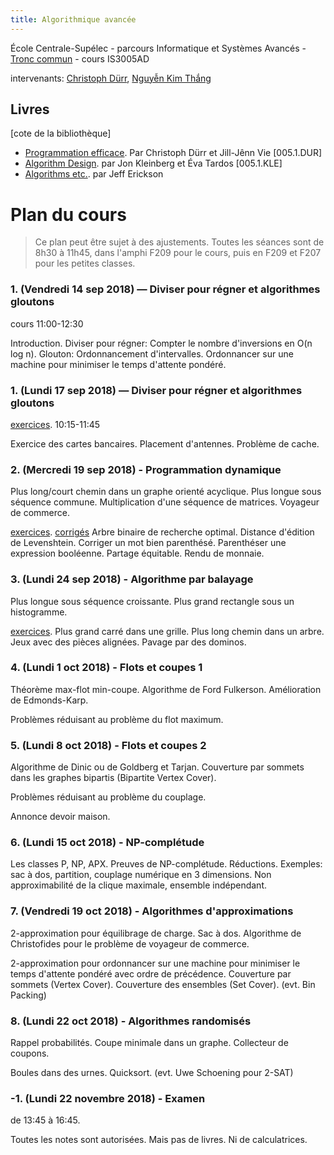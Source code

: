 ```yaml
---
title: Algorithmique avancée
---
```


École Centrale-Supélec - parcours Informatique et Systèmes Avancés - [Tronc commun](http://www.isia.ecp.fr/welcome_to_www_ecp_fr_cms_site_isia/isia___formation/cours_tronc_commun) - cours IS3005AD

intervenants: [Christoph Dürr](http://www-desir.lip6.fr/~durrc/), [Nguyễn Kim Thắng](https://www.ibisc.univ-evry.fr/~thang/)

## Livres

[cote de la bibliothèque]

- [Programmation efficace](http://tryalgo.org/book/). Par Christoph Dürr et Jill-Jênn Vie [005.1.DUR]
- [Algorithm Design](http://www.cs.princeton.edu/~wayne/kleinberg-tardos/). par Jon Kleinberg et Éva Tardos [005.1.KLE]
- [Algorithms etc.](http://jeffe.cs.illinois.edu/teaching/algorithms/). par Jeff Erickson

# Plan du cours

> Ce plan peut être sujet à des ajustements.
> Toutes les séances sont de 8h30 à 11h45, dans l'amphi F209 pour le cours, puis en F209 et F207 pour les petites classes.

### 1. (Vendredi 14 sep 2018) — Diviser pour régner et algorithmes gloutons

cours 11:00-12:30

Introduction.  Diviser pour régner: Compter le nombre d'inversions en O(n log n).
Glouton: Ordonnancement d'intervalles.  Ordonnancer sur une machine pour minimiser le temps d'attente pondéré.

### 1. (Lundi 17 sep 2018) — Diviser pour régner et algorithmes gloutons

[exercices](pc1/pc1.pdf). 10:15-11:45

Exercice des cartes bancaires.
Placement d'antennes.
Problème de cache.

### 2. (Mercredi 19 sep 2018) - Programmation dynamique

Plus long/court chemin dans un graphe orienté acyclique.
Plus longue sous séquence commune.
Multiplication d'une séquence de matrices.
Voyageur de commerce.


[exercices](pc2/pc2.pdf). [corrigés](cor/cor1.pdf) Arbre binaire de recherche optimal.
Distance d'édition de Levenshtein.
Corriger un mot bien parenthésé.
Parenthéser une expression booléenne.
Partage équitable.
Rendu de monnaie.

### 3. (Lundi 24 sep 2018) - Algorithme par balayage

Plus longue sous séquence croissante.
Plus grand rectangle sous un histogramme.

[exercices](pc3/pc3.pdf). Plus grand carré dans une grille.
Plus long chemin dans un arbre.
Jeux avec des pièces alignées.
Pavage par des dominos.

### 4. (Lundi 1 oct 2018) - Flots et coupes 1

Théorème max-flot min-coupe.
Algorithme de Ford Fulkerson.
Amélioration de Edmonds-Karp.

Problèmes réduisant au problème du flot maximum.

### 5. (Lundi 8 oct 2018) - Flots et coupes 2

Algorithme de Dinic ou de Goldberg et Tarjan.
Couverture par sommets dans les graphes bipartis (Bipartite Vertex Cover).

Problèmes réduisant au problème du couplage.

Annonce devoir maison.

### 6. (Lundi 15 oct 2018) - NP-complétude

Les classes P, NP, APX.  Preuves de NP-complétude.
Réductions.
Exemples: sac à dos, partition, couplage numérique en 3 dimensions.
Non approximabilité de la clique maximale, ensemble indépendant.

### 7. (Vendredi 19 oct 2018) - Algorithmes d'approximations

2-approximation pour équilibrage de charge.
Sac à dos.
Algorithme de Christofides pour le problème de voyageur de commerce.

2-approximation pour ordonnancer sur une machine pour minimiser le temps d'attente pondéré avec ordre de précédence.
Couverture par sommets (Vertex Cover).
Couverture des ensembles (Set Cover).
(evt. Bin Packing)

### 8. (Lundi 22 oct 2018) - Algorithmes randomisés

Rappel probabilités.
Coupe minimale dans un graphe.
Collecteur de coupons.

Boules dans des urnes.
Quicksort. (evt. Uwe Schoening pour 2-SAT)

### -1. (Lundi 22 novembre 2018) - Examen

de 13:45  à  16:45.

Toutes les notes sont autorisées.  Mais pas de livres.
Ni de calculatrices.
